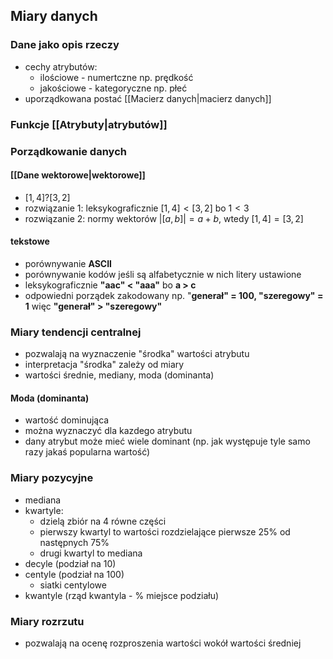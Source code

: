 ## Miary danych

### Dane jako opis rzeczy
- cechy atrybutów:
	- ilościowe - numertczne np. prędkość
	- jakościowe - kategoryczne np. płeć
- uporządkowana postać [[Macierz danych|macierz danych]]

### Funkcje [[Atrybuty|atrybutów]]

### Porządkowanie danych
#### [[Dane wektorowe|wektorowe]]
- $[1, 4] ? [3, 2]$
- rozwiązanie 1: leksykograficznie $[1, 4] < [3, 2]$ bo $1 < 3$
- rozwiązanie 2: normy wektorów $|[a, b]| = a + b$, wtedy $[1, 4] = [3, 2]$

#### tekstowe
- porównywanie **ASCII**
- porównywanie kodów jeśli są alfabetycznie w nich litery ustawione
- leksykograficznie **"aac" < "aaa"** bo **a > c**
- odpowiedni porządek zakodowany np. "**generał" = 100, "szeregowy" = 1** więc **"generał" > "szeregowy"**

### Miary tendencji centralnej
- pozwalają na wyznaczenie "środka" wartości atrybutu
- interpretacja "środka" zależy od miary
- wartości średnie, mediany, moda (dominanta)

#### Moda (dominanta)
- wartość dominująca
- można wyznaczyć dla kazdego atrybutu
- dany atrybut może mieć wiele dominant (np. jak występuje tyle samo razy jakaś popularna wartość)

### Miary pozycyjne
- mediana
- kwartyle:
	- dzielą zbiór na 4 równe części
	- pierwszy kwartyl to wartości rozdzielające pierwsze 25% od następnych 75%
	- drugi kwartyl to mediana
- decyle (podział na 10)
- centyle (podział na 100)
	- siatki centylowe
- kwantyle (rząd kwantyla - % miejsce podziału)

### Miary rozrzutu
- pozwalają na ocenę rozproszenia wartości wokół wartości średniej
